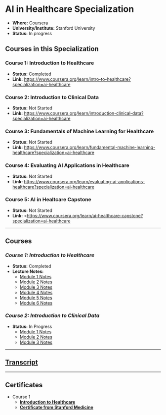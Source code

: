 # AI in Healthcare Specialization

*   **Where:** Coursera
*   **University/Institute:** Stanford University
*   **Status:** In progress

## Courses in this Specialization

### **Course 1: Introduction to Healthcare**

*   **Status:** Completed
*   **Link:** https://www.coursera.org/learn/intro-to-healthcare?specialization=ai-healthcare

### **Course 2: Introduction to Clinical Data**

*   **Status:** Not Started
*   **Link:** https://www.coursera.org/learn/introduction-clinical-data?specialization=ai-healthcare

### **Course 3: Fundamentals of Machine Learning for Healthcare**

*   **Status:** Not Started
*   **Link:** https://www.coursera.org/learn/fundamental-machine-learning-healthcare?specialization=ai-healthcare

### **Course 4: Evaluating AI Applications in Healthcare**

*   **Status:** Not Started
*   **Link:** https://www.coursera.org/learn/evaluating-ai-applications-healthcare?specialization=ai-healthcare

### **Course 5: AI in Healtcare Capstone**

*   **Status:** Not Started
*   **Link:** \<https://www.coursera.org/learn/ai-healthcare-capstone?specialization=ai-healthcare

---

## Courses

### _**Course 1: Introduction to Healthcare**_

*   **Status:** Completed
*   **Lecture Notes:**
    *   [Module 1 Notes](/L1/Week1.md)
    *   [Module 2 Notes](/L1/Week2.md)
    *   [Module 3 Notes](/L1/Week3.md)
    *   [Module 4 Notes](/L1/Week4.md)
    *   [Module 5 Notes](/L1/Week5.md)
    *   [Module 6 Notes](/L1/Week6.md)

### _**Course 2: Introduction to Clinical Data**_

*   **Status:** In Progress
    *   [Module 1 Notes](/L2/W1/lecture_note.ipynb)
    *   [Module 2 Notes](/L2/W2/lecture_note.ipynb)
    *   [Module 3 Notes](/L2/W3/lecture_note.ipynb)

---

## [Transcript](/transcript.pdf)

---

## Certificates

*   Course 1
    *   [**Introduction to Healthcare**](https://coursera.org/share/214c6648c717d5dd09f4ca54690733f2)
    *   [**Certificate from Stanford Medicine**](https://stanford.cloud-cme.com/TranscriptPopUp.aspx?UserID=390919&CECreditsPKey=1060862&Certificate=1)